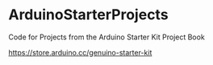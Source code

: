 # ArduinoStarterProjects

Code for Projects from the Arduino Starter Kit Project Book

https://store.arduino.cc/genuino-starter-kit
